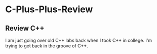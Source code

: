 # C-Plus-Plus-Review
## Review C++

I am just going over old C++ labs back when I took C++ in college. I'm trying to get back in the groove of C++.
